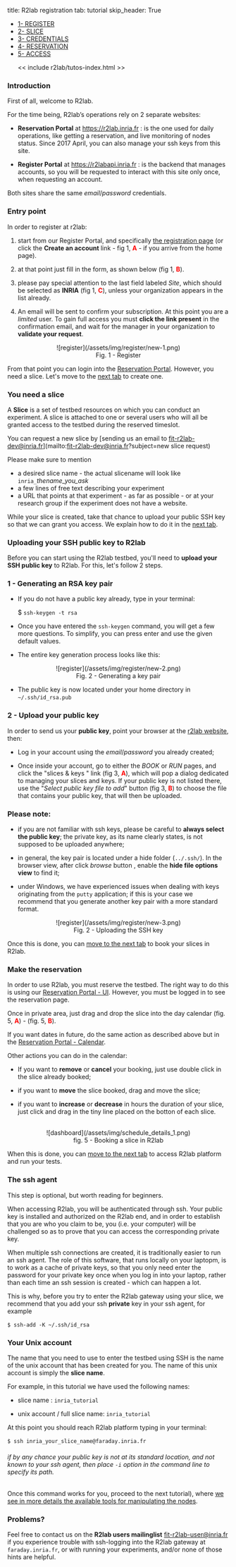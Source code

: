 title: R2lab registration
tab: tutorial
skip_header: True

<script src="/assets/r2lab/open-tab.js"></script>
<script src="/assets/js/diff.js"></script>
<script src="/assets/r2lab/r2lab-diff.js"></script>
<style>@import url("/assets/r2lab/r2lab-diff.css")</style>


<ul class="nav nav-tabs">
  <li class="active"> <a href="#REGISTER">1- REGISTER</a> </li>
  <li> <a href="#SLICE">2- SLICE</a></li>
  <li> <a href="#CREDENTIALS">3- CREDENTIALS</a></li>
  <li> <a href="#RESERVATION">4- RESERVATION</a></li>
  <li> <a href="#ACCESS">5- ACCESS</a></li>

  << include r2lab/tutos-index.html >>
</ul>


<div id="contents" class="tab-content" markdown="1">

<!------------ REGISTER ------------>
<div id="REGISTER" class="tab-pane fade in active" markdown="1">

### Introduction

First of all, welcome to R2lab.

For the time being, R2lab’s operations rely on 2 separate websites:

* **Reservation Portal** at https://r2lab.inria.fr : is the one used for daily operations,
like getting a reservation, and live monitoring of nodes status.
Since 2017 April, you can also manage your ssh keys from this site.

* **Register Portal** at https://r2labapi.inria.fr : is the backend that manages accounts,
so you will be requested to interact with this site only once, when requesting an account.

Both sites share the same *email*/*password* credentials.

### Entry point

In order to register at r2lab:

1. start from our Register Portal,
and specifically [the registration page](https://r2labapi.inria.fr/db/persons/register.php)
(or click the  **Create an account** link - fig 1, <font color="red">**A**</font> - if you arrive from the home page).

1. at that point just fill in the form, as shown below (fig 1, <font color="red">**B**</font>).

1. please pay special attention to the last field labeled *Site*,
which should be selected as **INRIA** (fig 1, <font color="red">**C**</font>),
unless your organization appears in the list already.

1. An email will be sent to confirm your subscription. At this
  point you are a *limited* user. To gain full access you must **click
  the link present** in the confirmation email, and wait for the
  manager in your organization to **validate your request**.

<center>
![register](/assets/img/register/new-1.png)<br/>
Fig. 1 - Register
</center>

From that point you can login into the [Reservation Portal](http://r2lab.inria.fr/index.md).
However, you need a slice. Let's move to the [next tab](javascript:open_tab('SLICE')) to create one.

</div>

<!------------ SLICE ------------>
<div id="SLICE" class="tab-pane fade" markdown="1">

### You need a slice

A **Slice** is a set of testbed resources on which you can conduct an experiment.
A slice is attached to one or several users who will all be granted access to the testbed during the reserved timeslot.

You can request a new slice by
[sending us an email to fit-r2lab-dev@inria.fr](mailto:fit-r2lab-dev@inria.fr?subject=new slice request)

Please make sure to mention

* a desired slice name - the actual slicename will look like `inria_`*thename_you_ask*
* a few lines of free text describing your experiment
* a URL that points at that experiment - as far as possible - or at your research group if the experiment does not have a website.


While your slice is created, take that chance to upload your public SSH key so that we can grant you access.
We explain how to do it in the [next tab](javascript:open_tab('CREDENTIALS')).

</div>

<!------------ R2LAB ------------>
<div id="CREDENTIALS" class="tab-pane fade" markdown="1">

### Uploading your SSH public key to R2lab

Before you can start using the R2lab testbed, you'll need to **upload your SSH public key** to
R2lab. For this, let's follow 2 steps.

### 1 - Generating an RSA key pair

  - If you do not have a public key already, type in your terminal:

    $ `ssh-keygen -t rsa`

  - Once you have entered the `ssh-keygen` command, you will get a few more questions.
    To simplify, you can press enter and use the given default values.

  - The entire key generation process looks like this:
  <center>
  ![register](/assets/img/register/new-2.png)<br/>
  Fig. 2 - Generating a key pair
  </center>

  - The public key is now located under your home directory in `~/.ssh/id_rsa.pub`

### 2 - Upload your public key

  In order to send us your **public key**, point your browser at the [r2lab website](http://r2lab.inria.fr/), then:

  - Log in your account using the *email*/*password* you already created;

  - Once inside your account, go to either the *BOOK* or *RUN* pages, and click the "slices & keys <span class='fa fa-gear'></span>" link
   (fig 3, <font color="red">**A**</font>), which will pop a dialog dedicated to managing your slices and keys.
   If your public key is not listed there, use the "*Select public key file to add*" button
   (fig 3, <font color="red">**B**</font>) to choose the file that contains your public key,
   that will then be uploaded.

### Please note:

  - if you are not familiar with ssh keys, please be careful to **always select the public key**;
    the private key, as its name clearly states, is not supposed to be uploaded anywhere;
    
  - in general, the key pair is located under a hide folder (`../.ssh/`).
    In the browser view, after click *browse* button , enable the **hide file options view** to find it;

  - under Windows, we have experienced issues when dealing with keys originating from the `putty`
    application; if this is your case we recommend that you generate another key pair with a more
    standard format.

  <center>
  ![register](/assets/img/register/new-3.png)<br/>
  Fig. 2 - Uploading the SSH key
  </center>

Once this is done, you can [move to the next
tab](javascript:open_tab('RESERVATION')) to book your slices in R2lab.

</div>

<!------------ RESERVATION ------------>
<div id="RESERVATION" class="tab-pane fade" markdown="1">

### Make the reservation

In order to use R2lab, you must reserve the testbed. The right way to do this is
using our [Reservation Portal - UI](http://r2lab.inria.fr/run.md).
However, you must be logged in to see the reservation page.

Once in private area, just drag and drop the slice into the day calendar
(fig. 5, <font color="red">**A**</font>) - (fig. 5, <font color="red">**B**</font>).

If you want dates in future, do the same action as described above but in the [Reservation Portal - Calendar](http://r2lab.inria.fr/book.md).

Other actions you can do in the calendar:

- If you want to **remove** or **cancel** your booking, just use double click in
the slice already booked;

- if you want to **move** the slice booked, drag and move the slice;

- if you want to **increase** or **decrease** in hours the duration of your slice,
just click and drag in the tiny line placed on the botton of each slice.
<br/>
<center>
![dashboard](/assets/img/schedule_details_1.png)<br/>
fig. 5 - Booking a slice in R2lab
</center>

When this is done, you can [move to the next tab](javascript:open_tab('ACCESS'))
to access R2lab platform and run your tests.

</div>


<!------------ ACCESS ------------>
<div id="ACCESS" class="tab-pane fade" markdown="1">

### The ssh agent

This step is optional, but worth reading for beginners.

When accessing R2lab, you will be authenticated through ssh.
Your public key is installed and authorized on the R2lab end, and in order
to establish that you are who you claim to be, you (i.e. your computer)
will be challenged so as to prove that you can access the corresponding private key.

When multiple ssh connections are created, it is traditionally easier
to run an ssh agent. The role of this software, that runs locally on
your laptopm, is to work as a cache of private keys, so that you only
need enter the password for your private key once when you log in into
your laptop, rather than each time an ssh session is created - which
can happen a lot.

This is why, before you try to enter the R2lab gateway using your slice,
we recommend that you add your ssh **private** key in your ssh agent, for example


    $ ssh-add -K ~/.ssh/id_rsa


### Your Unix account

The name that you need to use to enter the testbed using SSH is the
name of the unix account that has been created for you. The name of
this unix account is simply the **slice name**.

For example, in this tutorial we have used the following names:

* slice name : `inria_tutorial`

* unix account / full slice name: `inria_tutorial`

At this point you should reach R2lab platform typing in your terminal:

    $ ssh inria_your_slice_name@faraday.inria.fr

*<h6>if by any chance your public key is not at its standard location, and not known to your ssh agent, then place `-i` option in the command line to specify its path.</h6>*

Once this command works for you, proceed to the next tutorial), where [we see in more details the available tools
for manipulating the nodes](tuto-200-shell-tools.md).

### Problems?

Feel free to contact us on the **R2lab users mailinglist** [fit-r2lab-user@inria.fr](mailto:fit-r2lab-user@inria.fr) if you experience trouble with ssh-logging into the R2lab gateway at `faraday.inria.fr`, or with running your experiments, and/or none of those hints are helpful.

</div>

</div> <!-- end div contents -->
